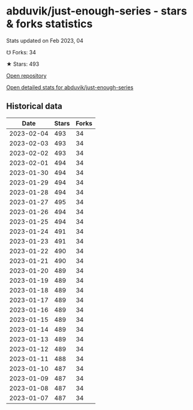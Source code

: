 # abduvik/just-enough-series - stars & forks statistics

Stats updated on Feb 2023, 04

☋ Forks: 34

★ Stars: 493

[Open repository](https://github.com/abduvik/just-enough-series)

[Open detailed stats for abduvik/just-enough-series](https://reviewgithub.com/rep/abduvik/just-enough-series)

## Historical data
| Date | Stars | Forks |
|------|-------|-------|
| 2023-02-04 | 493 | 34 | 
| 2023-02-03 | 493 | 34 | 
| 2023-02-02 | 493 | 34 | 
| 2023-02-01 | 494 | 34 | 
| 2023-01-30 | 494 | 34 | 
| 2023-01-29 | 494 | 34 | 
| 2023-01-28 | 494 | 34 | 
| 2023-01-27 | 495 | 34 | 
| 2023-01-26 | 494 | 34 | 
| 2023-01-25 | 494 | 34 | 
| 2023-01-24 | 491 | 34 | 
| 2023-01-23 | 491 | 34 | 
| 2023-01-22 | 490 | 34 | 
| 2023-01-21 | 490 | 34 | 
| 2023-01-20 | 489 | 34 | 
| 2023-01-19 | 489 | 34 | 
| 2023-01-18 | 489 | 34 | 
| 2023-01-17 | 489 | 34 | 
| 2023-01-16 | 489 | 34 | 
| 2023-01-15 | 489 | 34 | 
| 2023-01-14 | 489 | 34 | 
| 2023-01-13 | 489 | 34 | 
| 2023-01-12 | 489 | 34 | 
| 2023-01-11 | 488 | 34 | 
| 2023-01-10 | 487 | 34 | 
| 2023-01-09 | 487 | 34 | 
| 2023-01-08 | 487 | 34 | 
| 2023-01-07 | 487 | 34 | 


